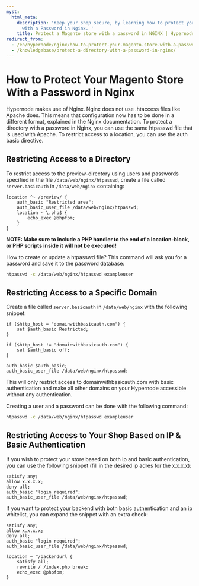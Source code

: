 ```yaml
---
myst:
  html_meta:
    description: 'Keep your shop secure, by learning how to protect your Magento store
      with a Password in Nginx. '
    title: Protect a Magento store with a password in NGINX | Hypernode
redirect_from:
  - /en/hypernode/nginx/how-to-protect-your-magento-store-with-a-password-in-nginx/
  - /knowledgebase/protect-a-directory-with-a-password-in-nginx/
---
```


<!-- source: https://support.hypernode.com/en/hypernode/nginx/how-to-protect-your-magento-store-with-a-password-in-nginx/ -->

# How to Protect Your Magento Store With a Password in Nginx

Hypernode makes use of Nginx. Nginx does not use .htaccess files like Apache does. This means that configuration now has to be done in a different format, explained in the Nginx documentation. To protect a directory with a password in Nginx, you can use the same htpasswd file that is used with Apache. To restrict access to a location, you can use the auth basic directive.

## Restricting Access to a Directory

To restrict access to the preview-directory using users and passwords specified in the file `/data/web/nginx/htpasswd`, create a file called `server.basicauth` in `/data/web/nginx` containing:

```nginx
location ^~ /preview/ {
    auth_basic "Restricted area";
    auth_basic_user_file /data/web/nginx/htpasswd;
    location ~ \.php$ {
        echo_exec @phpfpm;
    }
}
```

**NOTE: Make sure to include a PHP handler to the end of a location-block, or PHP scripts inside it will not be executed!**

How to create or update a htpasswd file? This command will ask you for a password and save it to the password database:

```bash
htpasswd -c /data/web/nginx/htpasswd exampleuser
```

## Restricting Access to a Specific Domain

Create a file called `server.basicauth` in `/data/web/nginx` with the following snippet:

```nginx
if ($http_host = "domainwithbasicauth.com") {
    set $auth_basic Restricted;
}

if ($http_host != "domainwithbasicauth.com") {
    set $auth_basic off;
}

auth_basic $auth_basic;
auth_basic_user_file /data/web/nginx/htpasswd;
```

This will only restrict access to domainwithbasicauth.com with basic authentication and make all other domains on your Hypernode accessible without any authentication.

Creating a user and a password can be done with the following command:

```bash
htpasswd -c /data/web/nginx/htpasswd exampleuser
```

## Restricting Access to Your Shop Based on IP & Basic Authentication

If you wish to protect your store based on both ip and basic authentication, you can use the following snippet (fill in the desired ip adres for the x.x.x.x):

```nginx
satisfy any;
allow x.x.x.x;
deny all;
auth_basic "login required";
auth_basic_user_file /data/web/nginx/htpasswd;
```

If you want to protect your backend with both basic authentication and an ip whitelist, you can expand the snippet with an extra check:

```nginx
satisfy any;
allow x.x.x.x;
deny all;
auth_basic "login required";
auth_basic_user_file /data/web/nginx/htpasswd;

location ~ ^/backendurl {
    satisfy all;
    rewrite / /index.php break;
    echo_exec @phpfpm;
}
```
